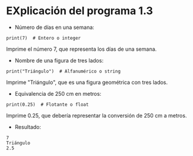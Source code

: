 # EXplicación del programa 1.3

- Número de días en una semana:
```
print(7)  # Entero o integer
```
Imprime el número 7, que representa los días de una semana.

- Nombre de una figura de tres lados:
```
print("Triángulo")  # Alfanumérico o string
```
Imprime "Triángulo", que es una figura geométrica con tres lados.

- Equivalencia de 250 cm en metros:
```
print(0.25)  # Flotante o float
```
Imprime 0.25, que debería representar la conversión de 250 cm a metros.

- Resultado:
```
7
Triángulo
2.5
```
